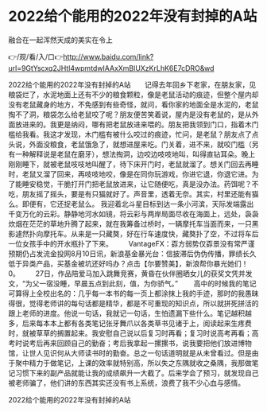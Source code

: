 # 2022给个能用的2022年没有封掉的A站
融合在一起浑然天成的美实在令上

👉/观/看/入/口👉http://www.baidu.com/link?url=9GtYscxq2JHtl4wpmtdwIAAxXmBlUXzKrLhK6E7cDRO&wd

2022给个能用的2022年没有封掉的A站　　记得去年回乡下老家，在朋友家，见粮袋烂了，水泥地面上还有不少的粮食颗粒，像是老鼠活动的痕迹，但整个屋内却没有老鼠藏身的地方，不免感到有些奇怪，就问，看你家的地面全是水泥的，老鼠掏不了洞，粮袋怎么给老鼠咬了呢？朋友便苦笑着说，屋内是没有老鼠的，是从外面放进来的。我更是纳闷，哪有把老鼠放进来喂的。朋友把我领到门口，指着木门槛给我看。我这才发现，木门槛有被什么咬过的痕迹，忙问，是老鼠？朋友点了点头说，外面没粮食，老鼠饿急了，就想进屋来吃。门关着，进不来，就咬门槛（另有一种解释说是老鼠在磨牙），想法掏洞，边咬边吱吱地叫，叫得直钻耳朵。晚上刚刚睡下，就被老鼠吱吱地叫醒了，待下床开门时，老鼠就溜了。想关门回去再睡时，老鼠又溜了回来，再吱吱地咬，像是在同你玩游戏，你进它退，你退它进。为了能睡安稳觉，干脆打开门把老鼠放进来，让它随便吃，真是没办法。药饵呢？不吃，朋友摇了摇头，要是有只猫就好了。声音里，透着无奈。其实，村里还能有猫么。即便有，它还捉老鼠么。
我迎着北斗星目标到达一条小河滨，天际发端露出千变万化的云彩。静静地河水如镜，将云彩与两岸局面尽收在海面上，远处，袅袅炊烟在茫茫的草地升腾了起来，就在我筹备过桥时，一辆摩托车当面而来，一只黑影遽然扑向摩托车。从来是一只藏獒，好在行车速度快，藏獒扑了空，不过将车后一位女孩手中的开水瓶扑了下来。
　　VantageFX：孬方弱势仅孬景没有常严谨预期仍占发流金投网8月10日讯，新浪基金暴光台：信披滞后伪伪传播，罪绩长久低于异类产品，买基金被坑还好吗办？点击【尔要赞美】，新浪帮你暴光她们！0。
　　27日，作品陪爱马加入跳舞竞赛，黄昏在伙伴圈晒女儿的获奖文凭并发文，“为父一宿没睡，早晨五点到此刻，值，为你骄气。”
　　高中的时候我的笔记可算得上全校出名的：几乎每一本书的每一页上都涂抹上我的手迹，那时的我愚昧得很，觉得老师讲的每句话都是精华，都是不可重现的知识点，所以就拼死拼活的跟上老师的进度。他说一句话，我就记一句话，生怕遗漏下些什么。笔记越积越多，后来每本本上都有各类笔记张牙舞爪以各类草书见诸于上，阅读起来生疼费时，就被草草的搁置起来。我安慰自己说以后复习时再看；复习时说高考再看；高考时说考后再来回顾自己的勤奋；考后我拿起一摞摞书，说我要把他们放进博物馆，让世人见识何从大师读书时的勤奋。总之一句话道明就是从未曾看过。但是由于聚中精力于做笔记，上课的效率就特别高，所以失之东隅就收之桑隅，我那做笔记习惯下来的副产品就能让我的成绩飙升一大截了。后来学会了预习，就发现自己被老师骗了，他们讲的东西其实还没有书上系统，浪费了我不少心血与感情。

2022给个能用的2022年没有封掉的A站
